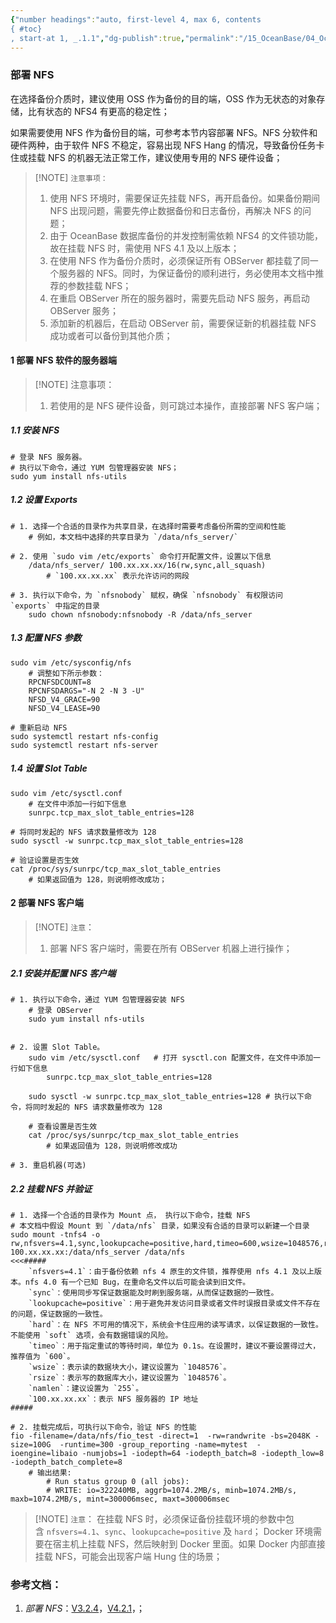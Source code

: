 ```yaml
---
{"number headings":"auto, first-level 4, max 6, contents
{ #toc}
, start-at 1, _.1.1","dg-publish":true,"permalink":"/15_OceanBase/04_OceanBase 安全，高可用，容灾/OceanBase 高可用和容灾/备份恢复管理/部署 NFS/","dgPassFrontmatter":true}
---
```



### 部署 NFS

在选择备份介质时，建议使用 OSS 作为备份的目的端，OSS 作为无状态的对象存储，比有状态的 NFS4 有更高的稳定性；

如果需要使用 NFS 作为备份目的端，可参考本节内容部署 NFS。NFS 分软件和硬件两种，由于软件 NFS 不稳定，容易出现 NFS Hang 的情况，导致备份任务卡住或挂载 NFS 的机器无法正常工作，建议使用专用的 NFS 硬件设备；

> [!NOTE] `注意事项：`
> 1. 使用 NFS 环境时，需要保证先挂载 NFS，再开启备份。如果备份期间 NFS 出现问题，需要先停止数据备份和日志备份，再解决 NFS 的问题；
> 2. 由于 OceanBase 数据库备份的并发控制需依赖 NFS4 的文件锁功能，故在挂载 NFS 时，需使用 NFS 4.1 及以上版本；
> 3. 在使用 NFS 作为备份介质时，必须保证所有 OBServer 都挂载了同一个服务器的 NFS。同时，为保证备份的顺利进行，务必使用本文档中推荐的参数挂载 NFS；
> 4. 在重启 OBServer 所在的服务器时，需要先启动 NFS 服务，再启动 OBServer 服务；
> 5. 添加新的机器后，在启动 OBServer 前，需要保证新的机器挂载 NFS 成功或者可以备份到其他介质；



#### 1 部署 NFS 软件的服务器端

> [!NOTE] 注意事项：
> 1. 若使用的是 NFS 硬件设备，则可跳过本操作，直接部署 NFS 客户端；

##### 1.1 安装 NFS
```shell
# 登录 NFS 服务器。
# 执行以下命令，通过 YUM 包管理器安装 NFS；  
sudo yum install nfs-utils    
```

##### 1.2 设置 Exports
```shell
# 1. 选择一个合适的目录作为共享目录，在选择时需要考虑备份所需的空间和性能
	# 例如，本文档中选择的共享目录为 `/data/nfs_server/`

# 2. 使用 `sudo vim /etc/exports` 命令打开配置文件，设置以下信息
	/data/nfs_server/ 100.xx.xx.xx/16(rw,sync,all_squash)
		# `100.xx.xx.xx` 表示允许访问的网段

# 3. 执行以下命令，为 `nfsnobody` 赋权，确保 `nfsnobody` 有权限访问 `exports` 中指定的目录
	sudo chown nfsnobody:nfsnobody -R /data/nfs_server
```

##### 1.3 配置 NFS 参数
```shell
sudo vim /etc/sysconfig/nfs
	# 调整如下所示参数：
	RPCNFSDCOUNT=8
	RPCNFSDARGS="-N 2 -N 3 -U"
	NFSD_V4_GRACE=90
	NFSD_V4_LEASE=90

# 重新启动 NFS
sudo systemctl restart nfs-config
sudo systemctl restart nfs-server
```

##### 1.4 设置 Slot Table
```shell
sudo vim /etc/sysctl.conf
	# 在文件中添加一行如下信息
	sunrpc.tcp_max_slot_table_entries=128

# 将同时发起的 NFS 请求数量修改为 128
sudo sysctl -w sunrpc.tcp_max_slot_table_entries=128

# 验证设置是否生效
cat /proc/sys/sunrpc/tcp_max_slot_table_entries
	# 如果返回值为 128，则说明修改成功；
```


#### 2 部署 NFS 客户端

> [!NOTE] `注意`：
> 1. 部署 NFS 客户端时，需要在所有 OBServer 机器上进行操作；

##### 2.1 安装并配置 NFS 客户端
```shell  
# 1. 执行以下命令，通过 YUM 包管理器安装 NFS
	# 登录 OBServer
    sudo yum install nfs-utils
    
    
# 2. 设置 Slot Table。
	sudo vim /etc/sysctl.conf   # 打开 sysctl.con 配置文件，在文件中添加一行如下信息
		sunrpc.tcp_max_slot_table_entries=128

	sudo sysctl -w sunrpc.tcp_max_slot_table_entries=128 # 执行以下命令，将同时发起的 NFS 请求数量修改为 128

	# 查看设置是否生效
	cat /proc/sys/sunrpc/tcp_max_slot_table_entries  
		# 如果返回值为 128，则说明修改成功
        
# 3. 重启机器(可选)

```

##### 2.2 挂载 NFS 并验证
```shell
# 1. 选择一个合适的目录作为 Mount 点， 执行以下命令，挂载 NFS
# 本文档中假设 Mount 到 `/data/nfs` 目录，如果没有合适的目录可以新建一个目录
sudo mount -tnfs4 -o rw,nfsvers=4.1,sync,lookupcache=positive,hard,timeo=600,wsize=1048576,rsize=1048576,namlen=255 100.xx.xx.xx:/data/nfs_server /data/nfs
<<<#####
	`nfsvers=4.1`：由于备份依赖 nfs 4 原生的文件锁，推荐使用 nfs 4.1 及以上版本。nfs 4.0 有一个已知 Bug，在重命名文件以后可能会读到旧文件。  
	`sync`：使用同步写保证数据能及时刷到服务端，从而保证数据的一致性。
	`lookupcache=positive`：用于避免并发访问目录或者文件时误报目录或文件不存在的问题，保证数据的一致性。
	`hard`：在 NFS 不可用的情况下，系统会卡住应用的读写请求，以保证数据的一致性。不能使用 `soft` 选项，会有数据错误的风险。
	`timeo`：用于指定重试的等待时间，单位为 0.1s。在设置时，建议不要设置得过大，推荐值为 `600`。
	`wsize`：表示读的数据块大小，建议设置为 `1048576`。
	`rsize`：表示写的数据库大小，建议设置为 `1048576`。
	`namlen`：建议设置为 `255`。
	`100.xx.xx.xx`：表示 NFS 服务器的 IP 地址
#####

# 2. 挂载完成后，可执行以下命令，验证 NFS 的性能
fio -filename=/data/nfs/fio_test -direct=1  -rw=randwrite -bs=2048K -size=100G  -runtime=300 -group_reporting -name=mytest  -ioengine=libaio -numjobs=1 -iodepth=64 -iodepth_batch=8 -iodepth_low=8 -iodepth_batch_complete=8
	# 输出结果:
		# Run status group 0 (all jobs):
		# WRITE: io=322240MB, aggrb=1074.2MB/s, minb=1074.2MB/s, maxb=1074.2MB/s, mint=300006msec, maxt=300006msec	
```

> [!NOTE] `注意`：
> 在挂载 NFS 时，必须保证备份挂载环境的参数中包含 `nfsvers=4.1`、`sync`、`lookupcache=positive` 及 `hard`；
> Docker 环境需要在宿主机上挂载 NFS，然后映射到 Docker 里面。如果 Docker 内部直接挂载 NFS，可能会出现客户端 Hung 住的场景；

### 参考文档：
1. *部署 NFS*：[V3.2.4](https://www.oceanbase.com/docs/enterprise-oceanbase-database-cn-10000000000944110)，[V4.2.1](https://www.oceanbase.com/docs/common-oceanbase-database-cn-1000000000218107)，；